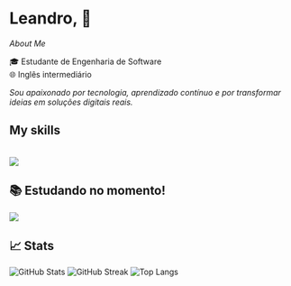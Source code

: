 # Leandro, 👋

 *About Me*

🎓 Estudante de Engenharia de Software  
🌐 Inglês intermediário  

*Sou apaixonado por tecnologia, aprendizado contínuo e por transformar ideias em soluções digitais reais.*

## My skills

<div style="display: inline_block"><br>
  <a href="https://skillicons.dev"   >
  <img src="https://skillicons.dev/icons?i=javascript,react,nodejs,tailwind,python,css,html" />
</a>
  <br />

## 📚 Estudando no momento!
 <a href="https://skillicons.dev"   >
  <img src="https://skillicons.dev/icons?i=typescript,next" />
</a>
  <br />

  ## 📈 Stats

<p>
  <img src="https://github-readme-stats.vercel.app/api?username=Whofelisberto&show_icons=true&theme=radical&count_private=true" alt="GitHub Stats" />
  <img src="https://github-readme-streak-stats.herokuapp.com/?user=Whofelisberto&theme=radical" alt="GitHub Streak" />
  <img src="https://github-readme-stats.vercel.app/api/top-langs/?username=Whofelisberto&layout=compact&theme=radical" alt="Top Langs" />
</p>


</div>
